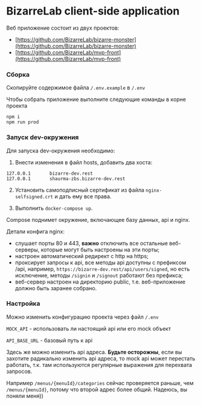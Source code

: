 # BizarreLab client-side application

Веб приложение состоит из двух проектов:
* [https://github.com/BizarreLab/bizarre-monster](https://github.com/BizarreLab/bizarre-monster)
* [https://github.com/BizarreLab/mvp-front](https://github.com/BizarreLab/mvp-front)

### <a name="build"></a> Сборка
Скопируйте содержимое файла `/.env.example` в `/.env`

Чтобы собрать приложение выполните следующие команды в корне проекта
```
npm i
npm run prod
```

### Запуск dev-окружения

Для запуска dev-окружения необходимо:

1. Внести изменения в файл hosts, добавить два хоста:
```
127.0.0.1       bizarre-dev.rest
127.0.0.1       shaurma-zbs.bizarre-dev.rest
```

2. Установить самоподписный сертификат из файла `nginx-selfsigned.crt` и дать ему все права.

3. Выполнить `docker-compose up`.

Compose поднимет окружение, включающее базу данных, api и nginx. 

Детали конфига nginx:
- слушает порты 80 и 443, <b>важно</b> отключить все остальные веб-серверы, которые могут быть настроены на эти порты;
- настроен автоматический редирект с http на https;
- проксирует запросы к api, все методы api доступны с префиксом /api, например, `https://bizarre-dev.rest/api/users/signed`, но есть исключение, методы `/signin` и `/signout` работают без префикса;
- веб-сервер настроен на директорию public, т.е. веб-приложение должно быть заранее собрано.

### <a name="config"></a> Настройка
Можно изменить конфигурацию проекта через файл `/.env`

`MOCK_API` - использовать ли настоящий api или его mock объект

`API_BASE_URL` - базовый путь к api

Здесь же можно изменить api адреса. 
<b>Будьте осторожны</b>, если вы захотите радикально изменить api адреса, то mock api может перестать работать, т.к. там используются регулярные выражения для перехвата запросов.

Например `/menus/{menuId}/categories` сейчас проверяется раньше, чем `/menus/{menuId}`, потому что второй адрес более общий. Надеюсь, вы поняли меня))
